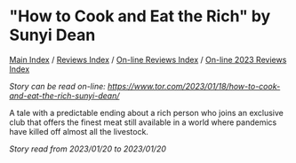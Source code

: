 # "How to Cook and Eat the Rich" by Sunyi Dean

[Main Index](../../../README.md) / [Reviews Index](../../README.md) / [On-line Reviews Index](../README.md) / [On-line 2023 Reviews Index](README.md)

*Story can be read on-line: <https://www.tor.com/2023/01/18/how-to-cook-and-eat-the-rich-sunyi-dean/>*

A tale with a predictable ending about a rich person who joins an exclusive club that offers the finest meat still available in a world where pandemics have killed off almost all the livestock.

*Story read from 2023/01/20 to 2023/01/20*
